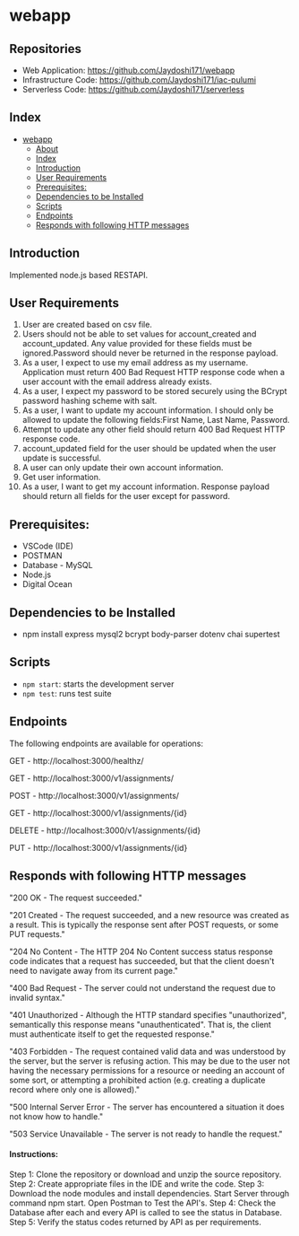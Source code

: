# webapp

## Repositories
- Web Application: https://github.com/Jaydoshi171/webapp
- Infrastructure Code: https://github.com/Jaydoshi171/iac-pulumi 
- Serverless Code: https://github.com/Jaydoshi171/serverless

## Index
- [webapp](#webapp-1)
  - [About](#about)
  - [Index](#index)
  - [Introduction](#introduction)
  - [User Requirements](#user-requirements)
  - [Prerequisites:](#prerequisites)
  - [Dependencies to be Installed](#dependencies-to-be-installed)
  - [Scripts](#scripts)
  - [Endpoints](#endpoints)
  - [Responds with following HTTP messages](#responds-with-following-http-messages)


## Introduction
Implemented node.js based RESTAPI.


## User Requirements
1. User are created based on csv file.
2. Users should not be able to set values for account_created and account_updated. Any value provided for these fields must be ignored.Password should never be returned in the response payload.
3. As a user, I expect to use my email address as my username.
Application must return 400 Bad Request HTTP response code when a user account with the email address already exists.
1. As a user, I expect my password to be stored securely using the BCrypt password hashing scheme with salt.
2. As a user, I want to update my account information. I should only be allowed to update the following fields:First Name, Last Name, Password.
3. Attempt to update any other field should return 400 Bad Request HTTP response code.
4. account_updated field for the user should be updated when the user update is successful.
5. A user can only update their own account information.
6.  Get user information.
7.  As a user, I want to get my account information. Response payload should return all fields for the user except for password.


## Prerequisites:
- VSCode (IDE)
- POSTMAN
- Database - MySQL
- Node.js
- Digital Ocean


## Dependencies to be Installed
- npm install express mysql2 bcrypt body-parser dotenv chai supertest


## Scripts
- `npm start`: starts the development server
- `npm test`: runs test suite


## Endpoints
The following endpoints are available for operations:

GET - http://localhost:3000/healthz/

GET - http://localhost:3000/v1/assignments/

POST - http://localhost:3000/v1/assignments/

GET - http://localhost:3000/v1/assignments/{id}

DELETE - http://localhost:3000/v1/assignments/{id}

PUT - http://localhost:3000/v1/assignments/{id}


## Responds with following HTTP messages
"200 OK - The request succeeded."

"201 Created - The request succeeded, and a new resource was created as a result. This is typically the response sent after POST requests, or some PUT requests."

"204 No Content - The HTTP 204 No Content success status response code indicates that a request has succeeded, but that the client doesn't need to navigate away from its current page."

"400 Bad Request - The server could not understand the request due to invalid syntax."

"401 Unauthorized - Although the HTTP standard specifies "unauthorized", semantically this response means "unauthenticated". That is, the client must authenticate itself to get the requested response."

"403 Forbidden - The request contained valid data and was understood by the server, but the server is refusing action. This may be due to the user not having the necessary permissions for a resource or needing an account of some sort, or attempting a prohibited action (e.g. creating a duplicate record where only one is allowed)."

"500 Internal Server Error - The server has encountered a situation it does not know how to handle."

"503 Service Unavailable - The server is not ready to handle the request."


<h4>Instructions:</h4>
Step 1: Clone the repository or download and unzip the source repository.
Step 2: Create appropriate files in the IDE and write the code.
Step 3: Download the node modules and install dependencies. Start Server through command npm start. Open Postman to Test the API's.
Step 4: Check the Database after each and every API is called to see the status in Database.
Step 5: Verify the status codes returned by API as per requirements.  
